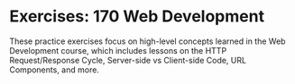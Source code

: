 # Exercises: 170 Web Development

These practice exercises focus on high-level concepts learned in the Web Development course, which includes lessons on the HTTP Request/Response Cycle, Server-side vs Client-side Code, URL Components, and more.

